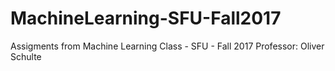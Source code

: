 # MachineLearning-SFU-Fall2017
Assigments from Machine Learning Class - SFU - Fall 2017
Professor: Oliver Schulte 
